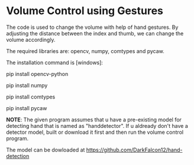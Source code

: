 
# Volume Control using Gestures

The code is used to change the volume with help of hand gestures. By adjusting the distance between the index and thumb, we can change the volume accordingly.

The required libraries are:
  opencv, numpy, comtypes and pycaw.
  
The installation command is [windows]:

  pip install opencv-python
  
  pip install numpy
  
  pip install comtypes
  
  pip install pycaw



**NOTE**:
The given program assumes that u have a pre-existing model for detecting hand that is named as "handdetector".
If u aldready don't have a detector model, built or download it first and then run the volume control program.

The model can be dowloaded at https://github.com/DarkFalcon12/hand-detection
